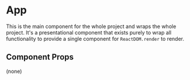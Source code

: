 # App

This is the main component for the whole project and wraps the whole project. It's a presentational
component that exists purely to wrap all functionality to provide a single component for
`ReactDOM.render` to render.

## Component Props
(none)

